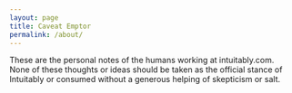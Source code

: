 ```yaml
---
layout: page
title: Caveat Emptor
permalink: /about/
---
```


These are the personal notes of the humans working at intuitably.com. None of these thoughts or ideas should be taken as the official stance of Intuitably or consumed without a generous helping of skepticism or salt.
